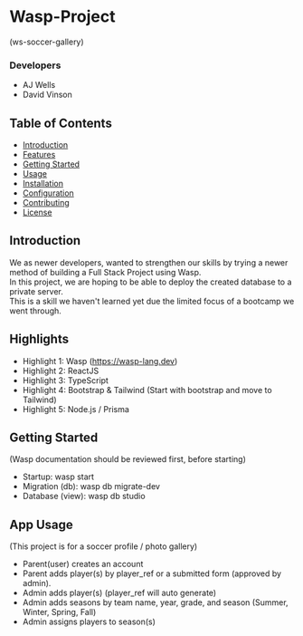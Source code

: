 # Wasp-Project

(ws-soccer-gallery)

### Developers

- AJ Wells
- David Vinson

## Table of Contents

- [Introduction](#introduction)
- [Features](#features)
- [Getting Started](#getting-started)
- [Usage](#usage)
- [Installation](#installation)
- [Configuration](#configuration)
- [Contributing](#contributing)
- [License](#license)

## Introduction

We as newer developers, wanted to strengthen our skills by trying a newer method of building a Full Stack Project using Wasp.
<br>In this project, we are hoping to be able to deploy the created database to a private server.
<br>This is a skill we haven't learned yet due the limited focus of a bootcamp we went through.

## Highlights

- Highlight 1: Wasp (https://wasp-lang.dev)
- Highlight 2: ReactJS
- Highlight 3: TypeScript
- Highlight 4: Bootstrap & Tailwind (Start with bootstrap and move to Tailwind)
- Highlight 5: Node.js / Prisma

## Getting Started

(Wasp documentation should be reviewed first, before starting)

- Startup: wasp start
- Migration (db): wasp db migrate-dev
- Database (view): wasp db studio

## App Usage

(This project is for a soccer profile / photo gallery)

- Parent(user) creates an account
- Parent adds player(s) by player_ref or a submitted form (approved by admin).
- Admin adds player(s) (player_ref will auto generate)
- Admin adds seasons by team name, year, grade, and season (Summer, Winter, Spring, Fall)
- Admin assigns players to season(s)
